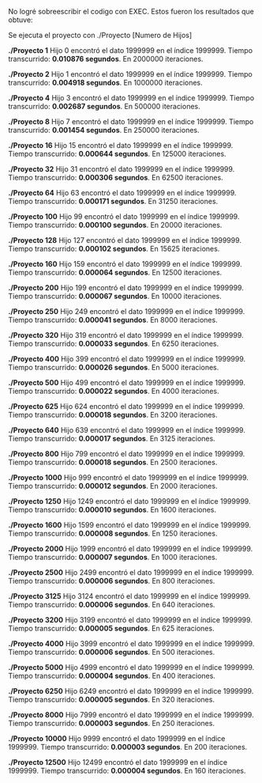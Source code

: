 No logré sobreescribir el codigo con EXEC.
Estos fueron los resultados que obtuve:

Se ejecuta el proyecto con ./Proyecto [Numero de Hijos]


**./Proyecto 1**
Hijo 0 encontró el dato 1999999 en el índice 1999999. Tiempo transcurrido: **0.010876 segundos**. En 2000000 iteraciones.

**./Proyecto 2**
Hijo 1 encontró el dato 1999999 en el índice 1999999. Tiempo transcurrido: **0.004918 segundos**. En 1000000 iteraciones.

**./Proyecto 4**
Hijo 3 encontró el dato 1999999 en el índice 1999999. Tiempo transcurrido: **0.002687 segundos**. En 500000 iteraciones.

**./Proyecto 8**
Hijo 7 encontró el dato 1999999 en el índice 1999999. Tiempo transcurrido: **0.001454 segundos**. En 250000 iteraciones.

**./Proyecto 16**
Hijo 15 encontró el dato 1999999 en el índice 1999999. Tiempo transcurrido: **0.000644 segundos**. En 125000 iteraciones.

**./Proyecto 32**
Hijo 31 encontró el dato 1999999 en el índice 1999999. Tiempo transcurrido: **0.000306 segundos**. En 62500 iteraciones.

**./Proyecto 64**
Hijo 63 encontró el dato 1999999 en el índice 1999999. Tiempo transcurrido: **0.000171 segundos**. En 31250 iteraciones.

**./Proyecto 100**
Hijo 99 encontró el dato 1999999 en el índice 1999999. Tiempo transcurrido: **0.000100 segundos**. En 20000 iteraciones.

**./Proyecto 128**
Hijo 127 encontró el dato 1999999 en el índice 1999999. Tiempo transcurrido: **0.000102 segundos**. En 15625 iteraciones.

**./Proyecto 160**
Hijo 159 encontró el dato 1999999 en el índice 1999999. Tiempo transcurrido: **0.000064 segundos**. En 12500 iteraciones.

**./Proyecto 200**
Hijo 199 encontró el dato 1999999 en el índice 1999999. Tiempo transcurrido: **0.000067 segundos**. En 10000 iteraciones.

**./Proyecto 250**
Hijo 249 encontró el dato 1999999 en el índice 1999999. Tiempo transcurrido: **0.000041 segundos**. En 8000 iteraciones.

**./Proyecto 320**
Hijo 319 encontró el dato 1999999 en el índice 1999999. Tiempo transcurrido: **0.000033 segundos**. En 6250 iteraciones.

**./Proyecto 400**
Hijo 399 encontró el dato 1999999 en el índice 1999999. Tiempo transcurrido: **0.000026 segundos**. En 5000 iteraciones.

**./Proyecto 500**
Hijo 499 encontró el dato 1999999 en el índice 1999999. Tiempo transcurrido: **0.000022 segundos**. En 4000 iteraciones.

**./Proyecto 625**
Hijo 624 encontró el dato 1999999 en el índice 1999999. Tiempo transcurrido: **0.000018 segundos**. En 3200 iteraciones.

**./Proyecto 640**
Hijo 639 encontró el dato 1999999 en el índice 1999999. Tiempo transcurrido: **0.000017 segundos**. En 3125 iteraciones.

**./Proyecto 800**
Hijo 799 encontró el dato 1999999 en el índice 1999999. Tiempo transcurrido: **0.000018 segundos**. En 2500 iteraciones.

**./Proyecto 1000**
Hijo 999 encontró el dato 1999999 en el índice 1999999. Tiempo transcurrido: **0.000012 segundos**. En 2000 iteraciones.

**./Proyecto 1250**
Hijo 1249 encontró el dato 1999999 en el índice 1999999. Tiempo transcurrido: **0.000010 segundos**. En 1600 iteraciones.

**./Proyecto 1600**
Hijo 1599 encontró el dato 1999999 en el índice 1999999. Tiempo transcurrido: **0.000008 segundos**. En 1250 iteraciones.

**./Proyecto 2000**
Hijo 1999 encontró el dato 1999999 en el índice 1999999. Tiempo transcurrido: **0.000007 segundos**. En 1000 iteraciones.

**./Proyecto 2500**
Hijo 2499 encontró el dato 1999999 en el índice 1999999. Tiempo transcurrido: **0.000006 segundos**. En 800 iteraciones.

**./Proyecto 3125**
Hijo 3124 encontró el dato 1999999 en el índice 1999999. Tiempo transcurrido: **0.000006 segundos**. En 640 iteraciones.

**./Proyecto 3200**
Hijo 3199 encontró el dato 1999999 en el índice 1999999. Tiempo transcurrido: **0.000005 segundos**. En 625 iteraciones.

**./Proyecto 4000**
Hijo 3999 encontró el dato 1999999 en el índice 1999999. Tiempo transcurrido: **0.000006 segundos**. En 500 iteraciones.

**./Proyecto 5000**
Hijo 4999 encontró el dato 1999999 en el índice 1999999. Tiempo transcurrido: **0.000004 segundos**. En 400 iteraciones.

**./Proyecto 6250**
Hijo 6249 encontró el dato 1999999 en el índice 1999999. Tiempo transcurrido: **0.000005 segundos**. En 320 iteraciones.

**./Proyecto 8000**
Hijo 7999 encontró el dato 1999999 en el índice 1999999. Tiempo transcurrido: **0.000003 segundos**. En 250 iteraciones.

**./Proyecto 10000**
Hijo 9999 encontró el dato 1999999 en el índice 1999999. Tiempo transcurrido: **0.000003 segundos**. En 200 iteraciones.

**./Proyecto 12500**
Hijo 12499 encontró el dato 1999999 en el índice 1999999. Tiempo transcurrido: **0.000004 segundos**. En 160 iteraciones.
